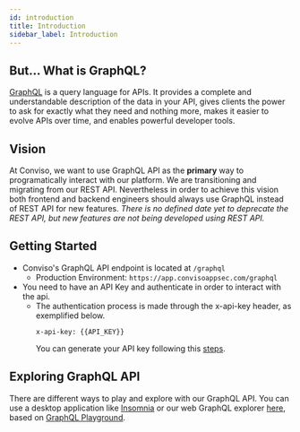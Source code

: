 ```yaml
---
id: introduction
title: Introduction
sidebar_label: Introduction
---
```


## But... What is GraphQL?
[GraphQL] is a query language for APIs. It provides a complete and understandable description of the data in your API, gives clients the power to ask for exactly what they need and nothing more, makes it easier to evolve APIs over time, and enables powerful developer tools.

## Vision
At Conviso, we want to use GraphQL API as the **primary** way to programatically interact with our platform. 
We are transitioning and migrating from our REST API. Nevertheless in order to achieve this vision both frontend and backend engineers should always use GraphQL instead of REST API for new features.
*There is no defined date yet to deprecate the REST API, but new features are not being developed using REST API.*

## Getting Started
- Conviso's GraphQL API endpoint is located at ```/graphql```
    - Production Environment: ```https://app.convisoappsec.com/graphql```
- You need to have an API Key and authenticate in order to interact with the api.
    - The authentication process is made through the x-api-key header, as exemplified below.
        ```console 
        x-api-key: {{API_KEY}}
        ``` 
        You can generate your API key following this [steps](../../api/generate-apikey).

## Exploring GraphQL API
There are different ways to play and explore with our GraphQL API. 
You can use a desktop application like [Insomnia] or our web GraphQL explorer <a href="/playground-graphql.html" target="_blank">here</a>, based on [GraphQL Playground].


[GraphQL]: <https://graphql.org/>
[GraphQL Playground]: <https://github.com/graphql/graphql-playground>
[Insomnia]: <https://insomnia.rest/>

